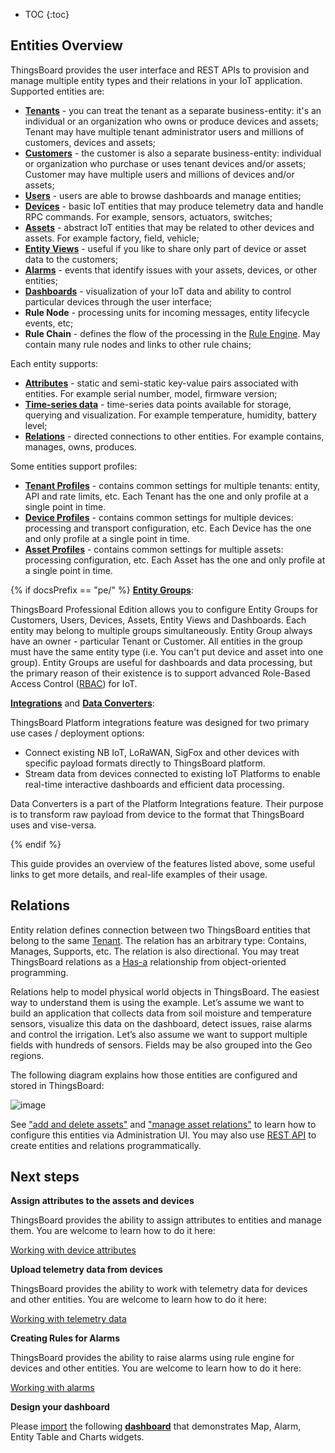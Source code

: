 
* TOC
{:toc}

## Entities Overview

ThingsBoard provides the user interface and REST APIs to provision and manage multiple entity types and their relations in your IoT application.
Supported entities are:

 - **[Tenants](/docs/{{docsPrefix}}user-guide/ui/tenants/)** - you can treat the tenant as a separate business-entity: it's an individual or an organization who owns or produce devices and assets;
 Tenant may have multiple tenant administrator users and millions of customers, devices and assets;
 - **[Customers](/docs/{{docsPrefix}}user-guide/ui/customers/)** - the customer is also a separate business-entity: individual or organization who purchase or uses tenant devices and/or assets;
 Customer may have multiple users and millions of devices and/or assets;
 - **[Users](/docs/{{docsPrefix}}user-guide/ui/users/)** - users are able to browse dashboards and manage entities;
 - **[Devices](/docs/{{docsPrefix}}user-guide/ui/devices/)** - basic IoT entities that may produce telemetry data and handle RPC commands. For example, sensors, actuators, switches;
 - **[Assets](/docs/{{docsPrefix}}user-guide/ui/assets/)** - abstract IoT entities that may be related to other devices and assets. For example factory, field, vehicle;
 - **[Entity Views](/docs/{{docsPrefix}}user-guide/entity-views/)** - useful if you like to share only part of device or asset data to the customers;
 - **[Alarms](/docs/{{docsPrefix}}user-guide/alarms/)** - events that identify issues with your assets, devices, or other entities;
 - **[Dashboards](/docs/{{docsPrefix}}user-guide/dashboards/)** - visualization of your IoT data and ability to control particular devices through the user interface;
 - **Rule Node** - processing units for incoming messages, entity lifecycle events, etc;
 - **Rule Chain** - defines the flow of the processing in the [Rule Engine](/docs/{{docsPrefix}}user-guide/rule-engine-2-0/re-getting-started/). May contain many rule nodes and links to other rule chains;

Each entity supports:

 - **[Attributes](/docs/{{docsPrefix}}user-guide/attributes/)** - static and semi-static key-value pairs associated with entities. For example serial number, model, firmware version;
 - **[Time-series data](/docs/{{docsPrefix}}user-guide/telemetry/)** - time-series data points available for storage, querying and visualization. For example temperature, humidity, battery level;
 - **[Relations](#relations)** - directed connections to other entities. For example contains, manages, owns, produces.

Some entities support profiles:

  - **[Tenant Profiles](/docs/{{docsPrefix}}user-guide/tenant-profiles/)** - contains common settings for multiple tenants: entity, API and rate limits, etc. Each Tenant has the one and only profile at a single point in time.
  - **[Device Profiles](/docs/{{docsPrefix}}user-guide/device-profiles/)** - contains common settings for multiple devices: processing and transport configuration, etc. Each Device has the one and only profile at a single point in time.
  - **[Asset Profiles](/docs/{{docsPrefix}}user-guide/asset-profiles/)** - contains common settings for multiple assets: processing configuration, etc. Each Asset has the one and only profile at a single point in time.

{% if docsPrefix == "pe/" %}
**[Entity Groups](/docs/pe/user-guide/groups/)**:

ThingsBoard Professional Edition allows you to configure Entity Groups for Customers, Users, Devices, Assets, Entity Views and Dashboards.
Each entity may belong to multiple groups simultaneously. Entity Group always have an owner - particular Tenant or Customer.
All entities in the group must have the same entity type (i.e. You can't put device and asset into one group).
Entity Groups are useful for dashboards and data processing, but the primary reason of their existence is to support advanced Role-Based Access Control ([RBAC](/docs/pe/user-guide/rbac/)) for IoT.

**[Integrations](/docs/user-guide/integrations/)** and **[Data Converters](/docs/user-guide/integrations/#data-converters)**:

ThingsBoard Platform integrations feature was designed for two primary use cases / deployment options:

  - Connect existing NB IoT, LoRaWAN, SigFox and other devices with specific payload formats directly to ThingsBoard platform.
  - Stream data from devices connected to existing IoT Platforms to enable real-time interactive dashboards and efficient data processing.

Data Converters is a part of the Platform Integrations feature. Their purpose is to transform raw payload from device to the format that ThingsBoard uses and vise-versa.

{% endif %}

This guide provides an overview of the features listed above, some useful links to get more details, and real-life examples of their usage.

## Relations

Entity relation defines connection between two ThingsBoard entities that belong to the same [Tenant](/docs/{{docsPrefix}}user-guide/ui/tenants/).
The relation has an arbitrary type: Contains, Manages, Supports, etc. The relation is also directional.
You may treat ThingsBoard relations as a [Has-a](https://en.wikipedia.org/wiki/Has-a) relationship from object-oriented programming.

Relations help to model physical world objects in ThingsBoard. The easiest way to understand them is using the example.
Let’s assume we want to build an application that collects data from soil moisture and temperature sensors, visualize this data on the dashboard, detect issues, raise alarms and control the irrigation.
Let’s also assume we want to support multiple fields with hundreds of sensors. Fields may be also grouped into the Geo regions.

The following diagram explains how those entities are configured and stored in ThingsBoard:

![image](https://img.thingsboard.io/user-guide/entities-and-relations.svg)


See ["add and delete assets"](/docs/pe/user-guide/ui/assets/#add-and-delete-assets) and ["manage asset relations"](/docs/pe/user-guide/ui/assets/#manage-asset-relations)
to learn how to configure this entities via Administration UI. You may also use [REST API](/docs/reference/rest-client/) to create entities and relations programmatically.

## Next steps

**Assign attributes to the assets and devices**

ThingsBoard provides the ability to assign attributes to entities and manage them.
You are welcome to learn how to do it here:
<p><a href="/docs/{{docsPrefix}}user-guide/attributes" class="button">Working with device attributes</a></p>


**Upload telemetry data from devices**

ThingsBoard provides the ability to work with telemetry data for devices and other entities.
You are welcome to learn how to do it here:
<p><a href="/docs/{{docsPrefix}}user-guide/telemetry" class="button">Working with telemetry data</a></p>

**Creating Rules for Alarms**

ThingsBoard provides the ability to raise alarms using rule engine for devices and other entities.
You are welcome to learn how to do it here:
<p><a href="/docs/{{docsPrefix}}user-guide/alarms" class="button">Working with alarms</a></p>

**Design your dashboard**

Please [import](/docs/{{docsPrefix}}user-guide/ui/dashboards/#dashboard-import) the following [**dashboard**](/docs/{{docsPrefix}}user-guide/resources/region_fields_dashboard.json) that demonstrates Map, Alarm, Entity Table and Charts widgets.
